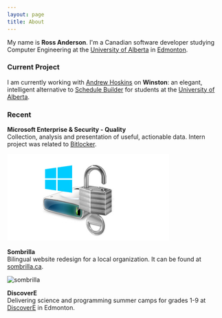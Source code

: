 ```yaml
---
layout: page
title: About
---
```


My name is **Ross Anderson**. I'm a Canadian software developer studying Computer Engineering at the [University of Alberta](http://ualberta.ca) in [Edmonton](http://edmonton.com/).

### Current Project

I am currently working with [Andrew Hoskins](http://github.com/ahoskins) on **Winston**: an elegant, intelligent alternative to [Schedule Builder](http://beartracks.ualberta.ca) for students at the [University of Alberta](http://ualberta.ca).

### Recent

**Microsoft Enterprise & Security - Quality**  
Collection, analysis and presentation of useful, actionable data. Intern project was related to [Bitlocker](http://windows.microsoft.com/en-ca/windows7/products/features/bitlocker).

![bitlocker](assets/images/bitlocker.jpg)

**Sombrilla**  
Bilingual website redesign for a local organization. It can be found at [sombrilla.ca](http://sombrilla.ca).

![sombrilla](assets/images/sombrilla.jpg)

**DiscoverE**  
Delivering science and programming summer camps for grades 1-9 at [DiscoverE](http://discovere.ualberta.ca) in Edmonton.

